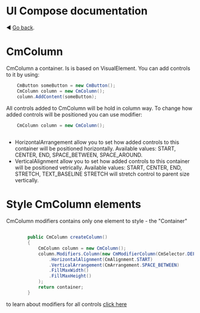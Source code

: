 ﻿# UI Compose documentation

:arrow_backward: [Go back](../visual_controls.md).

# CmColumn

CmColumn a container. Is is based on VisualElement. You can add controls to it by using:

```csharp
	CmButton someButton = new CmButton();
	CmColumn column = new CmColumn();
	column.AddContent(someButton);
```

All controls added to CmColumn will be hold in column way. To change how added controls will be positioned you can use
modifier:

```csharp
	CmColumn column = new CmColumn();
    
```

- HorizontalArrangement allow you to set how added controls to this container will be positioned horizontally. Available
  values: START, CENTER, END, SPACE_BETWEEN, SPACE_AROUND.
- VerticalAlignment allow you to set how added controls to this container will be positioned vetrically. Available
  values: START, CENTER, END, STRETCH, TEXT_BASELINE
  STRETCH will stretch control to parent size vertically.

# Style CmColumn elements

CmColumn modifiers contains only one element to style - the "Container"

```csharp

        public CmColumn createColumn()
        {
            CmColumn column = new CmColumn();
            column.Modifiers.Column(new CmModifierColumn(CmSelector.DEFAULT_STATE)
                .HorizontalAlignment(CmAlignment.START)
                .VerticalArrangement(CmArrangement.SPACE_BETWEEN)
                .FillMaxWidth()
                .FillMaxHeight()
            );
            return container;
        }
```

to learn about modifiers for all controls [click here](../modifiers.md)